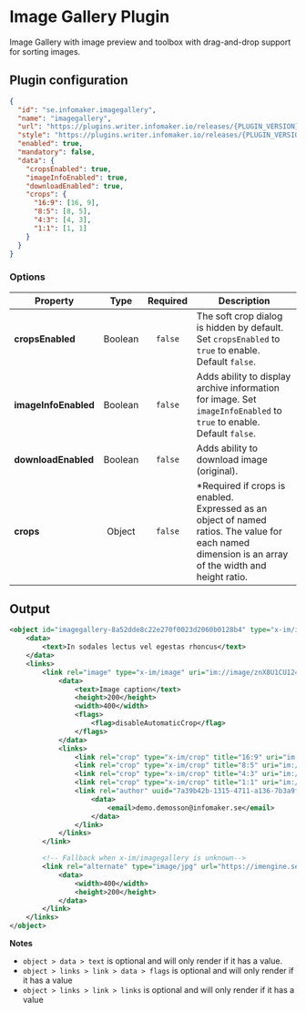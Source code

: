 # Image Gallery Plugin
Image Gallery with image preview and toolbox with drag-and-drop support
for sorting images.

## Plugin configuration
```json
{
  "id": "se.infomaker.imagegallery",
  "name": "imagegallery",
  "url": "https://plugins.writer.infomaker.io/releases/{PLUGIN_VERSION}/im-imagegallery.js",
  "style": "https://plugins.writer.infomaker.io/releases/{PLUGIN_VERSION}/im-imagegallery.css",
  "enabled": true,
  "mandatory": false,
  "data": {
    "cropsEnabled": true,
    "imageInfoEnabled": true,
    "downloadEnabled": true,
    "crops": {
      "16:9": [16, 9],
      "8:5": [8, 5],
      "4:3": [4, 3],
      "1:1": [1, 1]
    }
  }
}
```

### Options

| Property              | Type      | Required  | Description  |
| --------              | :--:      | :------:  | -----------  |
| **cropsEnabled**      | Boolean   | `false`   | The soft crop dialog is hidden by default. Set `cropsEnabled` to `true` to enable. Default `false`. |
| **imageInfoEnabled**  | Boolean   | `false`   | Adds ability to display archive information for image. Set `imageInfoEnabled` to `true` to enable. Default `false`. |
| **downloadEnabled**   | Boolean   | `false`   | Adds ability to download image (original). |
| **crops**             | Object    | `false`   | *Required if crops is enabled.<br>Expressed as an object of named ratios. The value for each named dimension is an array of the width and height ratio. |

## Output
```xml
<object id="imagegallery-8a52dde8c22e270f0023d2060b0128b4" type="x-im/imagegallery">
    <data>
        <text>In sodales lectus vel egestas rhoncus</text>
    </data>
    <links>
        <link rel="image" type="x-im/image" uri="im://image/znX8U1CU124n26zu7gb40_jBzSk.jpeg" uuid="c382c937-8511-5d48-9677-55658c2bbb32">
            <data>
                <text>Image caption</text>
                <height>200</height>
                <width>400</width>
                <flags>
                    <flag>disableAutomaticCrop</flag>
                </flags>
            </data>
            <links>
                <link rel="crop" type="x-im/crop" title="16:9" uri="im://crop/0/0/0.445/0.3707865168539326"/>
                <link rel="crop" type="x-im/crop" title="8:5" uri="im://crop/0.4025/0/0.5975/0.5599250936329588"/>
                <link rel="crop" type="x-im/crop" title="4:3" uri="im://crop/0.055/0/0.89/1"/>
                <link rel="crop" type="x-im/crop" title="1:1" uri="im://crop/0.16625/0/0.6675/1"/>
                <link rel="author" uuid="7a39b42b-1315-4711-a136-7b3a9f132110" title="Demo Demosson" type="x-im/author">
                    <data>
                        <email>demo.demosson@infomaker.se</email>
                    </data>
                </link>
            </links>
        </link>

        <!-- Fallback when x-im/imagegallery is unknown-->
        <link rel="alternate" type="image/jpg" url="https://imengine.se/457383845734734">
            <data>
                <width>400</width>
                <height>200</height>
            </data>
        </link>
    </links>
</object>
```

**Notes**
* `object > data > text` is optional and will only render if it has a value.
* `object > links > link > data > flags` is optional and will only render if it has a value
* `object > links > link > links` is optional and will only render if it has a value
